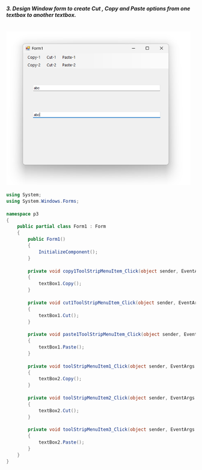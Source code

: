
#### *3. Design Window form to create Cut , Copy and Paste options from one textbox to another textbox.*

<br/>

<img src="./op.png" style="width:35em" title="output-1" alt="output-1" >

<br/>

```c#
using System;
using System.Windows.Forms;

namespace p3
{
    public partial class Form1 : Form
    {
        public Form1()
        {
            InitializeComponent();
        }

        private void copy1ToolStripMenuItem_Click(object sender, EventArgs e)
        {
            textBox1.Copy();
        }

        private void cut1ToolStripMenuItem_Click(object sender, EventArgs e)
        {
            textBox1.Cut();
        }

        private void paste1ToolStripMenuItem_Click(object sender, EventArgs e)
        {
            textBox1.Paste();
        }

        private void toolStripMenuItem1_Click(object sender, EventArgs e)
        {
            textBox2.Copy();
        }

        private void toolStripMenuItem2_Click(object sender, EventArgs e)
        {
            textBox2.Cut();
        }

        private void toolStripMenuItem3_Click(object sender, EventArgs e)
        {
            textBox2.Paste();
        }
    }
}

```
